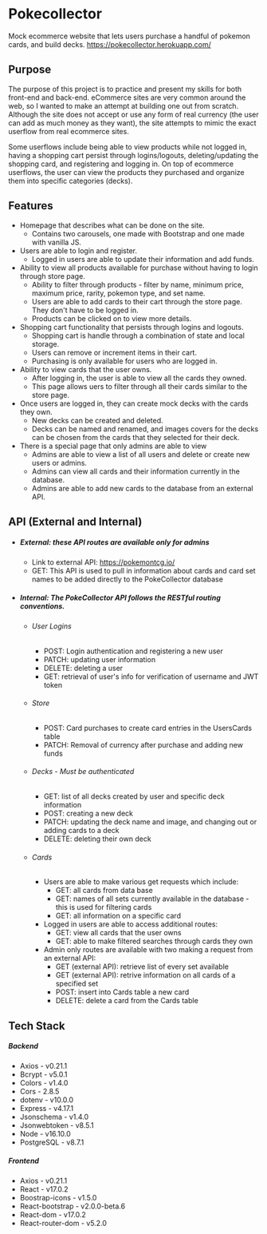 **Pokecollector**
=====================================

Mock ecommerce website that lets users purchase a handful of pokemon cards, and build decks. 
https://pokecollector.herokuapp.com/

**Purpose**
---------------

The purpose of this project is to practice and present my skills for both front-end and back-end. eCommerce sites are very common around the web, so I wanted to make an attempt at building one out from scratch. Although the site does not accept or use any form of real currency (the user can add as much money as they want), the site attempts to mimic the exact userflow from real ecommerce sites. 

Some userflows include being able to view products while not logged in, having a shopping cart persist through logins/logouts, deleting/updating the shopping card, and registering and logging in. On top of ecommerce userflows, the user can view the products they purchased and organize them into specific categories (decks).

**Features**
---------------
- Homepage that describes what can be done on the site.
    - Contains two carousels, one made with Bootstrap and one made with vanilla JS.
- Users are able to login and register.
    - Logged in users are able to update their information and add funds.
- Ability to view all products available for purchase without having to login through store page.
    - Ability to filter through products - filter by name, minimum price, maximum price, rarity, pokemon type, and set name.
    - Users are able to add cards to their cart through the store page. They don't have to be logged in.
    - Products can be clicked on to view more details.
- Shopping cart functionality that persists through logins and logouts.
    - Shopping cart is handle through a combination of state and local storage.
    - Users can remove or increment items in their cart.
    - Purchasing is only available for users who are logged in.
- Ability to view cards that the user owns.
    - After logging in, the user is able to view all the cards they owned.
    - This page allows uers to filter through all their cards similar to the store page. 
- Once users are logged in, they can create mock decks with the cards they own.
    - New decks can be created and deleted.
    - Decks can be named and renamed, and images covers for the decks can be chosen from the cards that they selected for their deck.
- There is a special page that only admins are able to view
    - Admins are able to view a list of all users and delete or create new users or admins.
    - Admins can view all cards and their information currently in the database.
    - Admins are able to add new cards to the database from an external API. 

**API** (External and Internal)
---------------
- ##### External: these API routes are available only for admins
    - Link to external API: https://pokemontcg.io/
    - GET: This API is used to pull in information about cards and card set names to be added directly to the PokeCollector database
- ##### Internal: The PokeCollector API follows the RESTful routing conventions.
    - ###### User Logins
        - POST: Login authentication and registering a new user 
        - PATCH: updating user information
        - DELETE: deleting a user
        - GET: retrieval of user's info for verification of username and JWT token
    - ###### Store
        - POST: Card purchases to create card entries in the UsersCards table
        - PATCH: Removal of currency after purchase and adding new funds
    - ###### Decks - Must be authenticated
        - GET: list of all decks created by user and specific deck information
        - POST: creating a new deck
        - PATCH: updating the deck name and image, and changing out or adding cards to a deck 
        - DELETE: deleting their own deck
    - ###### Cards
        - Users are able to make various get requests which include: 
            - GET: all cards from data base
            - GET: names of all sets currently available in the database - this is used for filtering cards
            - GET: all information on a specific card
        - Logged in users are able to access additional routes:
            - GET: view all cards that the user owns
            - GET: able to make filtered searches through cards they own
        - Admin only routes are available with two making a request from an external API:
            - GET (external API): retrieve list of every set available
            - GET (external API): retrive information on all cards of a specified set
            - POST: insert into Cards table a new card
            - DELETE: delete a card from the Cards table
            
**Tech Stack**
---------------
##### Backend
- Axios - v0.21.1
- Bcrypt - v5.0.1
- Colors - v1.4.0
- Cors - 2.8.5
- dotenv - v10.0.0
- Express - v4.17.1
- Jsonschema - v1.4.0
- Jsonwebtoken - v8.5.1
- Node - v16.10.0
- PostgreSQL - v8.7.1
##### Frontend
- Axios - v0.21.1
- React - v17.0.2
- Boostrap-icons - v1.5.0
- React-bootstrap - v2.0.0-beta.6
- React-dom - v17.0.2
- React-router-dom - v5.2.0